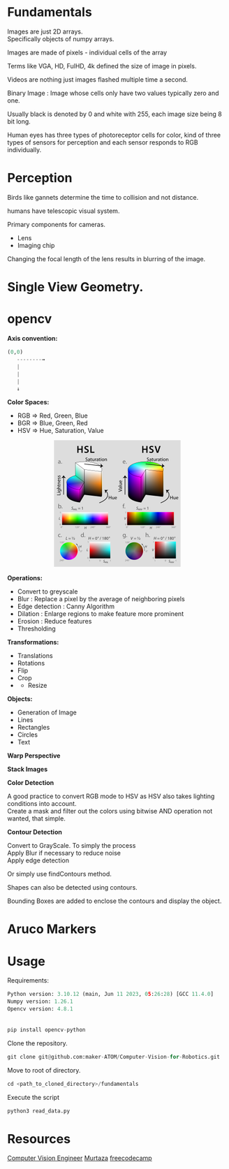 # Fundamentals

Images are just 2D arrays.
<br>Specifically objects of numpy arrays.

Images are made of pixels - individual cells of the array

Terms like VGA, HD, FulHD, 4k defined the size of image in pixels.

Videos are nothing just images flashed multiple time a second.

Binary Image : Image whose cells only have two values typically zero and one.

Usually black is denoted by 0 and white with 255, each image size being 8 bit long. 

Human eyes has three types of photoreceptor cells for color, kind of three types of sensors for perception and each sensor responds to RGB individually. 


# Perception

Birds like gannets determine the time to collision and not distance.

humans have telescopic visual system.

Primary components for cameras.
- Lens
- Imaging chip

Changing the focal length of the lens results in blurring of the image.

# Single View Geometry.

# opencv

**Axis convention:**

```python
(0,0)
   --------→
   |
   |
   |
   ↓
```

**Color Spaces:**
- RGB => Red, Green, Blue
- BGR => Blue, Green, Red
- HSV => Hue, Saturation, Value

<p align="center">
	<img src="images/hsl_hsv.png" width="290" height="290"/>
</p>

**Operations:**
- Convert to greyscale
- Blur : Replace a pixel by the average of neighboring pixels 
- Edge detection : Canny Algorithm
- Dilation : Enlarge regions to make feature more prominent
- Erosion : Reduce features
- Thresholding

**Transformations:**
- Translations
- Rotations
- Flip
- Crop
- - Resize

**Objects:**
- Generation of Image
- Lines
- Rectangles
- Circles
- Text

**Warp Perspective**

**Stack Images**

**Color Detection**

A good practice to convert RGB mode to HSV as HSV also takes lighting conditions into account.
<br>
Create a mask and filter out the colors using bitwise AND operation not wanted, that simple.

**Contour Detection**

Convert to GrayScale. To simply the process
<br>
Apply Blur if necessary to reduce noise
<br>
Apply edge detection

Or simply use findContours method.

Shapes can also be detected using contours.

Bounding Boxes are added to enclose the contours and display the object.

# Aruco Markers

# Usage

Requirements:

```python
Python version: 3.10.12 (main, Jun 11 2023, 05:26:28) [GCC 11.4.0]
Numpy version: 1.26.1
Opencv version: 4.8.1
```

```python

pip install opencv-python
```

Clone the repository.

```python
git clone git@github.com:maker-ATOM/Computer-Vision-for-Robotics.git
```

Move to root of directory.
```python
cd <path_to_cloned_directory>/fundamentals
```

Execute the script
```python
python3 read_data.py
```
# Resources

[Computer Vision Engineer](https://www.youtube.com/watch?v=eDIj5LuIL4A)
[Murtaza](https://www.youtube.com/watch?v=WQeoO7MI0Bs)
[freecodecamp](https://www.youtube.com/watch?v=oXlwWbU8l2o)